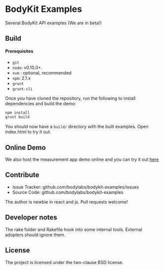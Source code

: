 BodyKit Examples
=================

Several BodyKit API examples (We are in beta!)

Build
----------

#### Prerequisites

* `git`
* `node`: v0.10.0+.
* `nvm` : optional, recommended
* `npm`: 2.1.x
* `grunt`
* `grunt-cli`

Once you have cloned the repository, run the following to install dependencies and build the demo:

```sh
npm install
grunt build
```

You should now have a `build/` directory with the built examples. Open index.html to try it out.

Online Demo
----------

We also host the measurement app demo online and you can try it out [here](https://bodylabs-pages.s3.amazonaws.com/bodykit-examples/measurements/index.html)

Contribute
----------

- Issue Tracker: github.com/bodylabs/bodykit-examples/issues
- Source Code: github.com/bodylabs/bodykit-examples

The author is newbie in react and js. Pull requests welcome!


Developer notes
---------------

The rake folder and Rakefile hook into some internal
tools. External adopters should ignore them.


License
-------

The project is licensed under the two-clause BSD license.